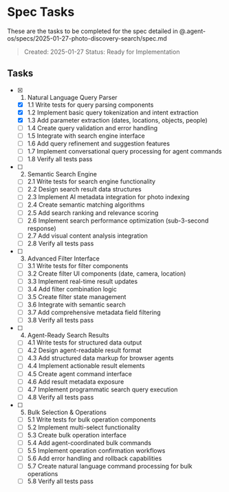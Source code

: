 # Spec Tasks

These are the tasks to be completed for the spec detailed in @.agent-os/specs/2025-01-27-photo-discovery-search/spec.md

> Created: 2025-01-27
> Status: Ready for Implementation

## Tasks

- [x] 1. Natural Language Query Parser
  - [x] 1.1 Write tests for query parsing components
  - [x] 1.2 Implement basic query tokenization and intent extraction
  - [x] 1.3 Add parameter extraction (dates, locations, objects, people)
  - [ ] 1.4 Create query validation and error handling
  - [ ] 1.5 Integrate with search engine interface
  - [ ] 1.6 Add query refinement and suggestion features
  - [ ] 1.7 Implement conversational query processing for agent commands
  - [ ] 1.8 Verify all tests pass

- [ ] 2. Semantic Search Engine
  - [ ] 2.1 Write tests for search engine functionality
  - [ ] 2.2 Design search result data structures
  - [ ] 2.3 Implement AI metadata integration for photo indexing
  - [ ] 2.4 Create semantic matching algorithms
  - [ ] 2.5 Add search ranking and relevance scoring
  - [ ] 2.6 Implement search performance optimization (sub-3-second response)
  - [ ] 2.7 Add visual content analysis integration
  - [ ] 2.8 Verify all tests pass

- [ ] 3. Advanced Filter Interface
  - [ ] 3.1 Write tests for filter components
  - [ ] 3.2 Create filter UI components (date, camera, location)
  - [ ] 3.3 Implement real-time result updates
  - [ ] 3.4 Add filter combination logic
  - [ ] 3.5 Create filter state management
  - [ ] 3.6 Integrate with semantic search
  - [ ] 3.7 Add comprehensive metadata field filtering
  - [ ] 3.8 Verify all tests pass

- [ ] 4. Agent-Ready Search Results
  - [ ] 4.1 Write tests for structured data output
  - [ ] 4.2 Design agent-readable result format
  - [ ] 4.3 Add structured data markup for browser agents
  - [ ] 4.4 Implement actionable result elements
  - [ ] 4.5 Create agent command interface
  - [ ] 4.6 Add result metadata exposure
  - [ ] 4.7 Implement programmatic search query execution
  - [ ] 4.8 Verify all tests pass

- [ ] 5. Bulk Selection & Operations
  - [ ] 5.1 Write tests for bulk operation components
  - [ ] 5.2 Implement multi-select functionality
  - [ ] 5.3 Create bulk operation interface
  - [ ] 5.4 Add agent-coordinated bulk commands
  - [ ] 5.5 Implement operation confirmation workflows
  - [ ] 5.6 Add error handling and rollback capabilities
  - [ ] 5.7 Create natural language command processing for bulk operations
  - [ ] 5.8 Verify all tests pass